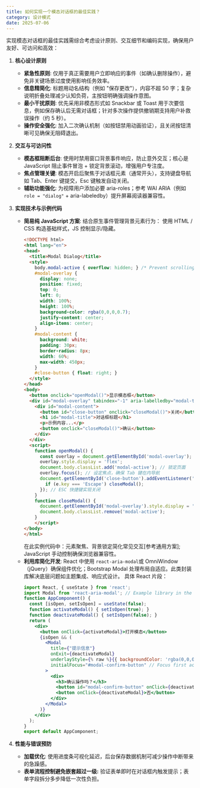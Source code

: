 ```yaml
---
title: 如何实现一个模态对话框的最佳实践？
category: 设计模式
date: 2025-07-06
---
```

实现模态对话框的最佳实践需综合考虑设计原则、交互细节和编码实现，确保用户友好、可访问和高效：
1. **核心设计原则**
   - **紧急性原则**: 仅用于真正需要用户立即响应的事件（如确认删除操作），避免非关键场景过度使用影响任务效率。
   - **信息精简化**: 标题用动名结构（例如 "保存更改"），内容不超 50 字；复杂说明折叠处理减少认知负荷，主按钮明确强调操作意图。
   - **最小干扰原则**: 优先采用非模态形式如 Snackbar 或 Toast 用于次要信息，例如保存确认后无需对话框；针对多次操作提供撤销期支持用户补救误操作（约 5 秒）。
   - **操作安全强化**: 加入二次确认机制（如按钮禁用动画验证），且关闭按钮清晰可见确保无阻碍退出。

2. **交互与可访问性**
   - **模态框阻断后台**: 使用时禁用窗口背景事件响应，防止意外交互；核心是 JavaScript 阻止事件冒泡 + 锁定背景滚动，增强用户专注度。
   - **焦点管理关键**: 模态开启后聚焦于对话框元素（通常开头），支持键盘导航如 Tab、Enter 键提交，Esc 键触发自动关闭。
   - **辅助功能强化**: 为视障用户添加必要 aria-roles；参考 WAI ARIA（例如 `role = "dialog"` + aria-labeledby）提升屏幕阅读器兼容性。

3. **实现技术与示例代码**
   - **简易纯 JavaScript 方案**: 结合原生事件管理背景元素行为：
     使用 HTML / CSS 构造基础样式，JS 控制显示/隐藏。
     ```html
     <!DOCTYPE html>
     <html lang="en">
     <head>
       <title>Modal Dialog</title>
       <style>
         body.modal-active { overflow: hidden; } /* Prevent scrolling */
         #modal-overlay {
           display: none;
           position: fixed;
           top: 0;
           left: 0;
           width: 100%;
           height: 100%;
           background-color: rgba(0,0,0,0.7);
           justify-content: center;
           align-items: center;
         }
         #modal-content {
           background: white;
           padding: 30px;
           border-radius: 8px;
           width: 60%;
           max-width: 450px;
         }
         #close-button { float: right; }
       </style>
     </head>
     <body>
       <button onclick="openModal()">显示模态框</button>
       <div id="modal-overlay" tabindex="-1" aria-labelledby="modal-title" role="dialog">
         <div id="modal-content">
           <button id="close-button" onclick="closeModal()">关闭</button>
           <h1 id="modal-title">对话框标题</h1>
           <p>示例内容...</p>
           <button onclick="closeModal()">确认</button>
         </div>
       </div>
       <script>
         function openModal() {
           const overlay = document.getElementById('modal-overlay');
           overlay.style.display = 'flex';
           document.body.classList.add('modal-active'); // 锁定页面
           overlay.focus(); // 设定焦点，确保 Tab 键在内导航
           document.getElementById('close-button').addEventListener('keydown', function(e) {
             if (e.key === 'Escape') closeModal();
           }); // ESC 快捷键实现关闭
         }
         function closeModal() {
           document.getElementById('modal-overlay').style.display = 'none';
           document.body.classList.remove('modal-active');
         }
         </script>
     </body>
     </html>
     ```
     在此实例代码中：元素聚焦、背景锁定简化常见交互[参考通用方案]; JavaScript 手动控制确保浏览器兼容性。
   - **利用库简化开发**: React 中使用 `react-aria-modal`或 OmniWindow（jQuery）确保组件优化；Bootstrap Modal 处理布局自适应。此类封装库解决底层问题如主题集成、响应式设计。
     具体 React 片段：
     ```jsx
     import React, { useState } from 'react';
     import Modal from 'react-aria-modal'; // Example library in the ecosystem
     function AppComponent() {
       const [isOpen, setIsOpen] = useState(false);
       function activateModal() { setIsOpen(true); }
       function deactivateModal() { setIsOpen(false); }
       return (
         <div>
           <button onClick={activateModal}>打开模态</button>
           {isOpen && (
             <Modal
               title={"提示信息"}
               onExit={deactivateModal}
               underlayStyle={% raw %}{{ backgroundColor: 'rgba(0,0,0,0.8)' }}{% endraw %}
               initialFocus="#modal-confirm-button" // Focus first actionable element
             >
               <div>
                 <h3>确认操作吗？</h3>
                 <button id="modal-confirm-button" onClick={deactivateModal}>是</button>
                 <button onClick={deactivateModal}>否</button>
               </div>
             </Modal>
           )}
         </div>
       );
     }
     export default AppComponent;
     ```
4. **性能与错误预防**
   - **加载优化**: 使用进度条可视化延迟，后台保存数据机制可减少操作中断带来的急躁感。
   - **表单流程控制避免嵌套超过一级:** 验证表单即时在对话框内触发提示；表单字段拆分多步降低一次性负担。
